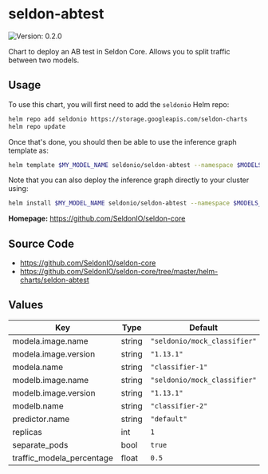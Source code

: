 # seldon-abtest

![Version: 0.2.0](https://img.shields.io/static/v1?label=Version&message=0.2.0&color=informational&style=flat-square)

Chart to deploy an AB test in Seldon Core. Allows you to split traffic between two models.

## Usage

To use this chart, you will first need to add the `seldonio` Helm repo:

```bash
helm repo add seldonio https://storage.googleapis.com/seldon-charts
helm repo update
```

Once that's done, you should then be able to use the inference graph template as:

```bash
helm template $MY_MODEL_NAME seldonio/seldon-abtest --namespace $MODELS_NAMESPACE
```

Note that you can also deploy the inference graph directly to your cluster
using:

```bash
helm install $MY_MODEL_NAME seldonio/seldon-abtest --namespace $MODELS_NAMESPACE
```

**Homepage:** <https://github.com/SeldonIO/seldon-core>

## Source Code

* <https://github.com/SeldonIO/seldon-core>
* <https://github.com/SeldonIO/seldon-core/tree/master/helm-charts/seldon-abtest>

## Values

| Key | Type | Default | Description |
|-----|------|---------|-------------|
| modela.image.name | string | `"seldonio/mock_classifier"` |  |
| modela.image.version | string | `"1.13.1"` |  |
| modela.name | string | `"classifier-1"` |  |
| modelb.image.name | string | `"seldonio/mock_classifier"` |  |
| modelb.image.version | string | `"1.13.1"` |  |
| modelb.name | string | `"classifier-2"` |  |
| predictor.name | string | `"default"` |  |
| replicas | int | `1` |  |
| separate_pods | bool | `true` |  |
| traffic_modela_percentage | float | `0.5` |  |
